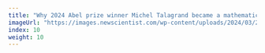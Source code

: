 ```yaml
---
title: "Why 2024 Abel prize winner Michel Talagrand became a mathematician"
imageUrl: "https://images.newscientist.com/wp-content/uploads/2024/03/21141823/SEI_196851013.jpg?width=600"
index: 10
weight: 10
---
```

